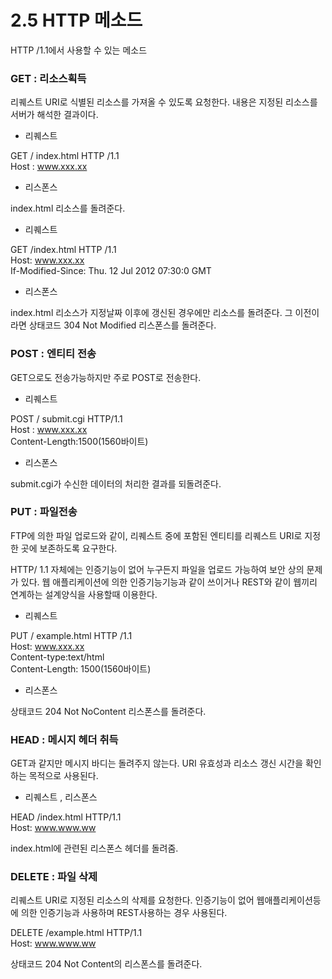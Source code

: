 # 2.5  HTTP 메소드

HTTP /1.1에서 사용할 수 있는 메소드

### GET : 리소스획득

리퀘스트 URI로 식별된  리소스를 가져올 수 있도록 요청한다. 내용은 지정된 리소스를 서버가 해석한 결과이다.

* 리퀘스트

GET / index.html HTTP /1.1  
Host : www.xxx.xx

* 리스폰스

index.html 리소스를 돌려준다.

* 리퀘스트

GET /index.html HTTP /1.1  
Host: www.xxx.xx  
If-Modified-Since: Thu. 12 Jul 2012 07:30:0 GMT

* 리스폰스

index.html 리소스가 지정날짜 이후에 갱신된 경우에만 리소스를 돌려준다. 그 이전이라면 상태코드 304 Not Modified 리스폰스를 돌려준다.

### POST : 엔티티 전송

GET으로도 전송가능하지만 주로 POST로 전송한다.

* 리퀘스트

POST / submit.cgi HTTP/1.1  
Host : www.xxx.xx  
Content-Length:1500\(1560바이트\)

* 리스폰스

submit.cgi가 수신한 데이터의 처리한 결과를 되돌려준다.

### PUT : 파일전송

FTP에 의한 파일 업로드와 같이, 리퀘스트 중에 포함된 엔티티를 리퀘스트 URI로 지정한 곳에 보존하도록 요구한다.

HTTP/ 1.1 자체에는 인증기능이 없어 누구든지 파일을 업로드 가능하여 보안 상의 문제가 있다. 웹 애플리케이션에 의한 인증기능기능과 같이 쓰이거나 REST와 같이 웹끼리 연계하는 설계양식을 사용할때 이용한다.

* 리퀘스트

PUT / example.html HTTP /1.1  
Host: www.xxx.xx  
Content-type:text/html  
Content-Length: 1500\(1560바이트\)

* 리스폰스

상태코드 204 Not NoContent 리스폰스를 돌려준다.

### HEAD : 메시지 헤더 취득

GET과 같지만 메시지 바디는 돌려주지 않는다. URI 유효성과 리소스 갱신 시간을 확인하는 목적으로 사용된다.

* 리퀘스트 , 리스폰스

HEAD /index.html HTTP/1.1  
Host: www.www.ww

index.html에 관련된 리스폰스 헤더를 돌려줌.

### DELETE : 파일 삭제

리퀘스트 URI로 지정된 리소스의 삭제를 요청한다. 인증기능이 없어 웹애플리케이션등에 의한 인증기능과 사용하며 REST사용하는 경우 사용된다.

DELETE /example.html HTTP/1.1  
Host: www.www.ww

상태코드 204 Not Content의 리스폰스를 돌려준다.

